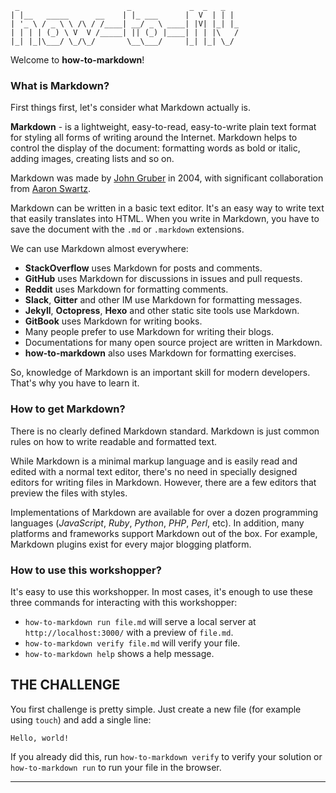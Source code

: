      _                        _             _  _   _
    | |__   _____      __    | |_ ___      |  V  | | |
    | '_ \ / _ \ \ /\ / /____| __/ _ \ ____| |V| |_| |_
    | | | | (_) \ V  V /_____| || (_) |____| | | |\   /
    |_| |_|\___/ \_/\_/       \__\___/     |_| |_| \_/


Welcome to **how-to-markdown**!

### What is Markdown?

First things first, let's consider what Markdown actually is.

**Markdown** - is a lightweight, easy-to-read, easy-to-write plain text format for styling all forms of writing around the Internet. Markdown helps to control the display of the document: formatting words as bold or italic, adding images, creating lists and so on.

Markdown was made by [John Gruber](http://daringfireball.net/) in 2004, with significant collaboration from [Aaron Swartz](http://www.aaronsw.com/).

Markdown can be written in a basic text editor. It's an easy way to write text that easily translates into HTML. When you write in Markdown, you have to save the document with the `.md` or `.markdown` extensions.

We can use Markdown almost everywhere:

* **StackOverflow** uses Markdown for posts and comments.
* **GitHub** uses Markdown for discussions in issues and pull requests.
* **Reddit** uses Markdown for formatting comments.
* **Slack**, **Gitter** and other IM use Markdown for formatting messages.
* **Jekyll**, **Octopress**, **Hexo** and other static site tools use Markdown.
* **GitBook** uses Markdown for writing books.
* Many people prefer to use Markdown for writing their blogs.
* Documentations for many open source project are written in Markdown.
* **how-to-markdown** also uses Markdown for formatting exercises.

So, knowledge of Markdown is an important skill for modern developers. That's why you have to learn it.

### How to get Markdown?

There is no clearly defined Markdown standard. Markdown is just common rules on how to write readable and formatted text.

While Markdown is a minimal markup language and is easily read and edited with a normal text editor, there's no need in specially designed editors for writing files in Markdown. However, there are a few editors that preview the files with styles.

Implementations of Markdown are available for over a dozen programming languages (_JavaScript_, _Ruby_, _Python_, _PHP_, _Perl_, etc). In addition, many platforms and frameworks support Markdown out of the box. For example, Markdown plugins exist for every major blogging platform.

### How to use this workshopper?

It's easy to use this workshopper. In most cases, it's enough to use these three commands for interacting with this workshopper:

* `how-to-markdown run file.md` will serve a local server at `http://localhost:3000/` with a preview of `file.md`.
* `how-to-markdown verify file.md` will verify your file.
* `how-to-markdown help` shows a help message.

## THE CHALLENGE

You first challenge is pretty simple. Just create a new file (for example using `touch`) and add a single line:

    Hello, world!

If you already did this, run `how-to-markdown verify` to verify your solution or `how-to-markdown run` to run your file in the browser.

---
